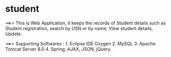 # student

==>> This is Web Application, it keeps the records of Student details such as Student registration, search by USN or by name, View student      details, Update.

==>> Supporting Softwares :
      1. Eclipse IDE Oxygen
      2. MySQL
      3. Apache Tomcat Server 8.0
      4. Spring, AJAX, JSON, jQuery.
